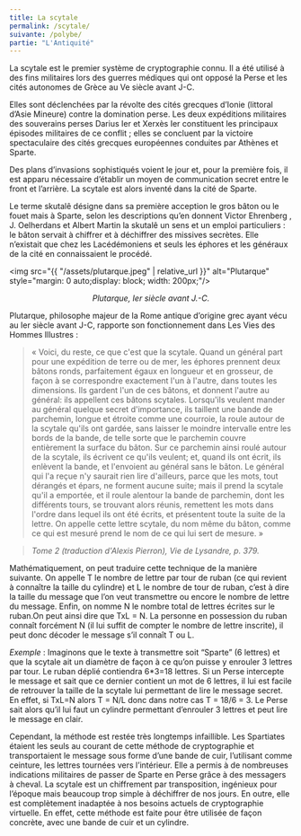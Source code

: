 ```yaml
---
title: La scytale
permalink: /scytale/
suivante: /polybe/
partie: "L'Antiquité"
---
```


La scytale est le premier système de cryptographie connu. Il a été utilisé à des fins militaires lors des guerres médiques qui ont opposé la Perse et les cités autonomes de Grèce au Ve siècle avant J-C.

Elles sont déclenchées par la révolte des cités grecques d’Ionie (littoral d’Asie Mineure) contre la domination perse. Les deux expéditions militaires des souverains perses Darius Ier et Xerxès Ier constituent les principaux épisodes militaires de ce conflit ; elles se concluent par la victoire spectaculaire des cités grecques européennes conduites par Athènes et Sparte.

Des plans d’invasions sophistiqués voient le jour et, pour la première fois, il est apparu nécessaire d’établir un moyen de communication secret entre le front et l’arrière. La scytale est alors inventé dans la cité de Sparte.

Le terme skutalê désigne dans sa première acception le gros bâton ou le fouet mais à Sparte, selon les descriptions qu’en donnent Victor Ehrenberg , J. Oelherdans et Albert Martin la skutalê un sens et un emploi particuliers : le bâton servait à chiffrer et à déchiffrer des missives secrètes. Elle n’existait que chez les Lacédémoniens et seuls les éphores et les généraux de la cité en connaissaient le procédé.

<img src="{{ "/assets/plutarque.jpeg" | relative_url }}" alt="Plutarque" style="margin: 0 auto;display: block; width: 200px;"/>
<p align="center"> <em>Plutarque, Ier siècle avant J.-C.</em> </p>

Plutarque, philosophe majeur de la Rome antique d’origine grec ayant vécu au Ier siècle avant J-C, rapporte son fonctionnement dans Les Vies des Hommes Illustres :
> « Voici, du reste, ce que c'est que la scytale. Quand un général part pour une expédition de terre ou de mer, les éphores prennent deux bâtons ronds, parfaitement égaux en longueur et en grosseur, de façon à se correspondre exactement l'un à l'autre, dans toutes les dimensions. Ils gardent l'un de ces bâtons, et donnent l'autre au général: ils appellent ces bâtons scytales. Lorsqu'ils veulent mander au général quelque secret d'importance, ils taillent une bande de parchemin, longue et étroite comme une courroie, la roule autour de la scytale qu'ils ont gardée, sans laisser le moindre intervalle entre les bords de la bande, de telle sorte que le parchemin couvre entièrement la surface du bâton. Sur ce parchemin ainsi roulé autour de la scytale, ils écrivent ce qu'ils veulent; et, quand ils ont écrit, ils enlèvent la bande, et l'envoient au général sans le bâton. Le général qui l'a reçue n'y saurait rien lire d'ailleurs, parce que les mots, tout dérangés et épars, ne forment aucune suite; mais il prend la scytale qu'il a emportée, et il roule alentour la bande de parchemin, dont les différents tours, se trouvant alors réunis, remettent les mots dans l'ordre dans lequel ils ont été écrits, et présentent toute la suite de la lettre. On appelle cette lettre scytale, du nom même du bâton, comme ce qui est mesuré prend le nom de ce qui lui sert de mesure. »

> *Tome 2 (traduction d'Alexis Pierron), Vie de Lysandre, p. 379.*

Mathématiquement, on peut traduire cette technique de la manière suivante. On appelle T le nombre de lettre par tour de ruban (ce qui revient à connaître la taille du cylindre) et L le nombre de tour de ruban, c’est à dire la taille du message que l’on veut transmettre ou encore le nombre de lettre du message. Enfin, on nomme N le nombre total de lettres écrites sur le ruban.On peut ainsi dire que TxL = N. La personne en possession du ruban connaît forcément N (il lui suffit de compter le nombre de lettre inscrite), il peut donc décoder le message s’il connaît T ou L.

*Exemple* : Imaginons que le texte à transmettre soit “Sparte” (6 lettres) et que la scytale ait un diamètre de façon à ce qu’on puisse y enrouler 3 lettres par tour. Le ruban déplié contiendra 6*3=18 lettres. Si un Perse intercepte le message et sait que ce dernier contient un mot de 6 lettres, il lui est facile de retrouver la taille de la scytale lui permettant de lire le message secret. En effet, si TxL=N alors T = N/L donc dans notre cas T = 18/6 = 3. Le Perse sait alors qu’il lui faut un cylindre permettant d’enrouler 3 lettres et peut lire le message en clair.

Cependant, la méthode est restée très longtemps infaillible. Les Spartiates étaient les seuls au courant de cette méthode de cryptographie et transportaient le message sous forme d’une bande de cuir, l’utilisant comme ceinture, les lettres tournées vers l’intérieur. Elle a permis à de nombreuses indications militaires de passer de Sparte en Perse grâce à des messagers à cheval. La scytale est un chiffrement par transposition, ingénieux pour l’époque mais beaucoup trop simple à déchiffrer de nos jours. En outre, elle est complètement inadaptée à nos besoins actuels de cryptographie virtuelle. En effet, cette méthode est faite pour être utilisée de façon concrète, avec une bande de cuir et un cylindre.
